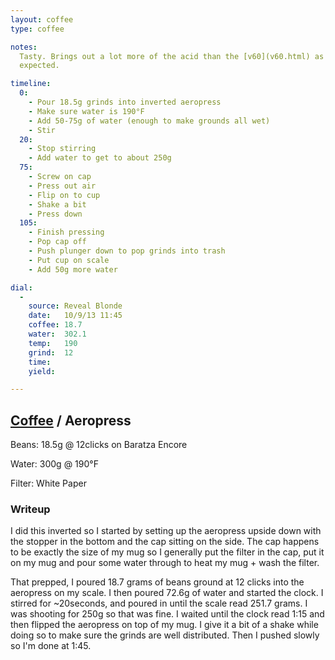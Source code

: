 ```yaml
---
layout: coffee
type: coffee

notes:
  Tasty. Brings out a lot more of the acid than the [v60](v60.html) as
  expected.

timeline:
  0:
    - Pour 18.5g grinds into inverted aeropress
    - Make sure water is 190°F
    - Add 50-75g of water (enough to make grounds all wet)
    - Stir
  20:
    - Stop stirring
    - Add water to get to about 250g
  75:
    - Screw on cap
    - Press out air
    - Flip on to cup
    - Shake a bit
    - Press down
  105:
    - Finish pressing
    - Pop cap off
    - Push plunger down to pop grinds into trash
    - Put cup on scale
    - Add 50g more water

dial:
  -
    source: Reveal Blonde
    date:   10/9/13 11:45
    coffee: 18.7
    water:  302.1
    temp:   190
    grind:  12
    time:
    yield:

---
```

## [Coffee](.) / Aeropress ##

Beans: 18.5g @ 12clicks on Baratza Encore

Water: 300g @ 190°F

Filter: White Paper

### Writeup ###

I did this inverted so I started by setting up the aeropress upside down with
the stopper in the bottom and the cap sitting on the side. The cap happens to
be exactly the size of my mug so I generally put the filter in the cap, put it
on my mug and pour some water through to heat my mug + wash the filter.

That prepped, I poured 18.7 grams of beans ground at 12 clicks into the
aeropress on my scale. I then poured 72.6g of water and started the clock.
I stirred for ~20seconds, and poured in until the scale read 251.7 grams. I was
shooting for 250g so that was fine. I waited until the clock read 1:15 and then
flipped the aeropress on top of my mug. I give it a bit of a shake while doing
so to make sure the grinds are well distributed. Then I pushed slowly so I'm done
at 1:45.
